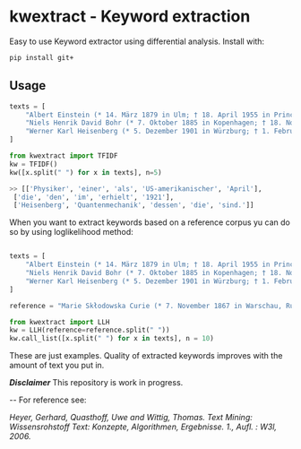 # kwextract - Keyword extraction 

Easy to use Keyword extractor using differential analysis.
Install with:

```bash
pip install git+
```

## Usage

```python
texts = [
    "Albert Einstein (* 14. März 1879 in Ulm; † 18. April 1955 in Princeton, New Jersey) war ein gebürtiger deutscher Physiker mit Schweizer und US-amerikanischer Staatsbürgerschaft. Er gilt als einer der bedeutendsten theoretischen Physiker der Wissenschaftsgeschichte und weltweit als einer der bekanntesten Wissenschaftler der Neuzeit.",
    "Niels Henrik David Bohr (* 7. Oktober 1885 in Kopenhagen; † 18. November 1962 ebenda) war ein dänischer Physiker. Er erhielt 1921 die Hughes-Medaille der Royal Society[1] und den Nobelpreis für Physik im Jahr 1922 „für seine Verdienste um die Erforschung der Struktur der Atome und der von ihnen ausgehenden Strahlung“.",
    "Werner Karl Heisenberg (* 5. Dezember 1901 in Würzburg; † 1. Februar 1976 in München) war ein deutscher Physiker. Heisenberg gab 1925 die erste mathematische Formulierung der Quantenmechanik an. 1927 formulierte er die Heisenbergsche Unschärferelation, die eine der fundamentalen Aussagen der Quantenmechanik trifft – nämlich, dass bestimmte Messgrößen eines Teilchens, etwa dessen Ort und dessen Impuls, nicht gleichzeitig beliebig genau zu bestimmen sind."
]

from kwextract import TFIDF
kw = TFIDF()
kw([x.split(" ") for x in texts], n=5)

>> [['Physiker', 'einer', 'als', 'US-amerikanischer', 'April'],
 ['die', 'den', 'im', 'erhielt', '1921'],
 ['Heisenberg', 'Quantenmechanik', 'dessen', 'die', 'sind.']]
```

When you want to extract keywords based on a reference corpus yu can do so by using 
loglikelihood method:

```python

texts = [
    "Albert Einstein (* 14. März 1879 in Ulm; † 18. April 1955 in Princeton, New Jersey) war ein gebürtiger deutscher Physiker mit Schweizer und US-amerikanischer Staatsbürgerschaft. Er gilt als einer der bedeutendsten theoretischen Physiker der Wissenschaftsgeschichte und weltweit als einer der bekanntesten Wissenschaftler der Neuzeit.",
    "Niels Henrik David Bohr (* 7. Oktober 1885 in Kopenhagen; † 18. November 1962 ebenda) war ein dänischer Physiker. Er erhielt 1921 die Hughes-Medaille der Royal Society[1] und den Nobelpreis für Physik im Jahr 1922 „für seine Verdienste um die Erforschung der Struktur der Atome und der von ihnen ausgehenden Strahlung“.",
    "Werner Karl Heisenberg (* 5. Dezember 1901 in Würzburg; † 1. Februar 1976 in München) war ein deutscher Physiker. Heisenberg gab 1925 die erste mathematische Formulierung der Quantenmechanik an. 1927 formulierte er die Heisenbergsche Unschärferelation, die eine der fundamentalen Aussagen der Quantenmechanik trifft – nämlich, dass bestimmte Messgrößen eines Teilchens, etwa dessen Ort und dessen Impuls, nicht gleichzeitig beliebig genau zu bestimmen sind.",
]

reference = "Marie Skłodowska Curie (* 7. November 1867 in Warschau, Russisches Kaiserreich; † 4. Juli 1934 bei Passy, geborene Maria Salomea Skłodowska) war eine Physikerin und Chemikerin polnischer Herkunft, die in Frankreich lebte und wirkte. Sie untersuchte die 1896 von Henri Becquerel beobachtete Strahlung von Uranverbindungen und prägte für diese das Wort „radioaktiv“. "

from kwextract import LLH
kw = LLH(reference=reference.split(" "))
kw.call_list([x.split(" ") for x in texts], n = 10)
```

These are just examples. Quality of extracted keywords improves with 
the amount of text you put in.


**_Disclaimer_** This repository is work in progress.

--
For reference see:

_Heyer, Gerhard, Quasthoff, Uwe and Wittig, Thomas. Text Mining: Wissensrohstoff Text: Konzepte, Algorithmen, Ergebnisse. 1., Aufl. : W3l, 2006._